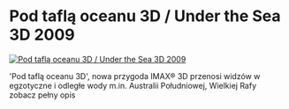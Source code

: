 Pod taflą oceanu 3D / Under the Sea 3D 2009 
=============
[![Pod taflą oceanu 3D / Under the Sea 3D 2009 ](http://vidos.pl/images/player.gif)](http://vidos.pl/pod-tafla-oceanu-3d-under-the-sea-3d-2009)

 'Pod taflą oceanu 3D', nowa przygoda IMAX® 3D przenosi widzów w egzotyczne i odległe wody m.in. Australii Południowej, Wielkiej Rafy zobacz pełny opis
